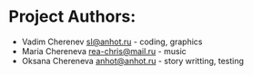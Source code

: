 Project Authors:
===============

* Vadim Cherenev <sl@anhot.ru> - coding, graphics
* Maria Chereneva <rea-chris@mail.ru> - music
* Oksana Chereneva <anhot@anhot.ru> - story writting, testing
